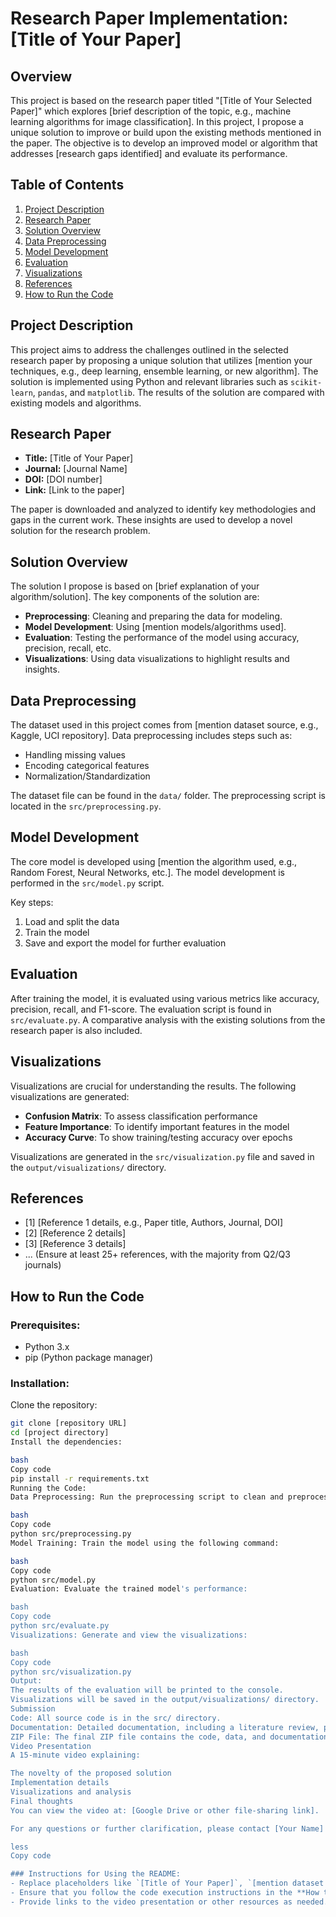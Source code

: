 # Research Paper Implementation: [Title of Your Paper]

## Overview
This project is based on the research paper titled "[Title of Your Selected Paper]" which explores [brief description of the topic, e.g., machine learning algorithms for image classification]. In this project, I propose a unique solution to improve or build upon the existing methods mentioned in the paper. The objective is to develop an improved model or algorithm that addresses [research gaps identified] and evaluate its performance.

## Table of Contents
1. [Project Description](#project-description)
2. [Research Paper](#research-paper)
3. [Solution Overview](#solution-overview)
4. [Data Preprocessing](#data-preprocessing)
5. [Model Development](#model-development)
6. [Evaluation](#evaluation)
7. [Visualizations](#visualizations)
8. [References](#references)
9. [How to Run the Code](#how-to-run-the-code)

## Project Description
This project aims to address the challenges outlined in the selected research paper by proposing a unique solution that utilizes [mention your techniques, e.g., deep learning, ensemble learning, or new algorithm]. The solution is implemented using Python and relevant libraries such as `scikit-learn`, `pandas`, and `matplotlib`. The results of the solution are compared with existing models and algorithms.

## Research Paper
- **Title:** [Title of Your Paper]
- **Journal:** [Journal Name]
- **DOI:** [DOI number]
- **Link:** [Link to the paper]

The paper is downloaded and analyzed to identify key methodologies and gaps in the current work. These insights are used to develop a novel solution for the research problem.

## Solution Overview
The solution I propose is based on [brief explanation of your algorithm/solution]. The key components of the solution are:
- **Preprocessing**: Cleaning and preparing the data for modeling.
- **Model Development**: Using [mention models/algorithms used].
- **Evaluation**: Testing the performance of the model using accuracy, precision, recall, etc.
- **Visualizations**: Using data visualizations to highlight results and insights.

## Data Preprocessing
The dataset used in this project comes from [mention dataset source, e.g., Kaggle, UCI repository]. Data preprocessing includes steps such as:
- Handling missing values
- Encoding categorical features
- Normalization/Standardization

The dataset file can be found in the `data/` folder. The preprocessing script is located in the `src/preprocessing.py`.

## Model Development
The core model is developed using [mention the algorithm used, e.g., Random Forest, Neural Networks, etc.]. The model development is performed in the `src/model.py` script.

Key steps:
1. Load and split the data
2. Train the model
3. Save and export the model for further evaluation

## Evaluation
After training the model, it is evaluated using various metrics like accuracy, precision, recall, and F1-score. The evaluation script is found in `src/evaluate.py`. A comparative analysis with the existing solutions from the research paper is also included.

## Visualizations
Visualizations are crucial for understanding the results. The following visualizations are generated:
- **Confusion Matrix**: To assess classification performance
- **Feature Importance**: To identify important features in the model
- **Accuracy Curve**: To show training/testing accuracy over epochs

Visualizations are generated in the `src/visualization.py` file and saved in the `output/visualizations/` directory.

## References
- [1] [Reference 1 details, e.g., Paper title, Authors, Journal, DOI]
- [2] [Reference 2 details]
- [3] [Reference 3 details]
- ... (Ensure at least 25+ references, with the majority from Q2/Q3 journals)

## How to Run the Code

### Prerequisites:
- Python 3.x
- pip (Python package manager)

### Installation:
Clone the repository:
```bash
git clone [repository URL]
cd [project directory]
Install the dependencies:

bash
Copy code
pip install -r requirements.txt
Running the Code:
Data Preprocessing: Run the preprocessing script to clean and preprocess the data:

bash
Copy code
python src/preprocessing.py
Model Training: Train the model using the following command:

bash
Copy code
python src/model.py
Evaluation: Evaluate the trained model's performance:

bash
Copy code
python src/evaluate.py
Visualizations: Generate and view the visualizations:

bash
Copy code
python src/visualization.py
Output:
The results of the evaluation will be printed to the console.
Visualizations will be saved in the output/visualizations/ directory.
Submission
Code: All source code is in the src/ directory.
Documentation: Detailed documentation, including a literature review, proposed algorithm, and evaluation, can be found in the docs/ directory.
ZIP File: The final ZIP file contains the code, data, and documentation for submission.
Video Presentation
A 15-minute video explaining:

The novelty of the proposed solution
Implementation details
Visualizations and analysis
Final thoughts
You can view the video at: [Google Drive or other file-sharing link].

For any questions or further clarification, please contact [Your Name] at [Your Email Address].

less
Copy code

### Instructions for Using the README:
- Replace placeholders like `[Title of Your Paper]`, `[mention dataset source]`, `[Your Name]`, etc., with actual project details.
- Ensure that you follow the code execution instructions in the **How to Run the Code** section carefully to test your project locally.
- Provide links to the video presentation or other resources as needed.





